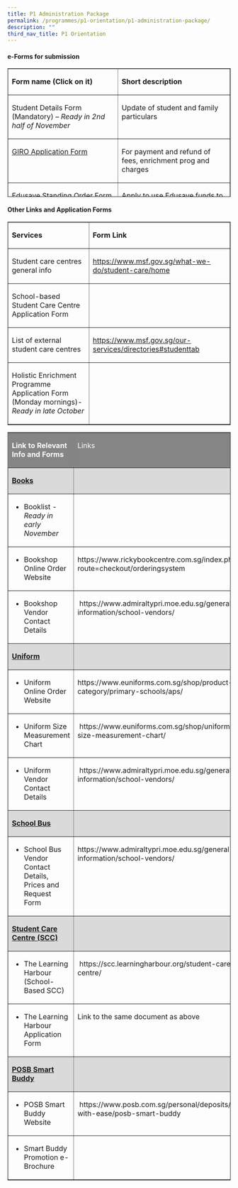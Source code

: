 ```yaml
---
title: P1 Administration Package
permalink: /programmes/p1-orientation/p1-administration-package/
description: ""
third_nav_title: P1 Orientation
---
```

#### e-Forms for submission

<table cellspacing="0" cellpadding="0" border="1" height="290" width="624">
  <tbody><tr>
    <td valign="top" height="34" width="308"><p><strong>Form name    (Click on it)</strong></p></td>
    <td valign="top" width="315"><p><strong>Short    description</strong></p></td>
  </tr>
  <tr>
    <td valign="top" height="64" width="308"><p>Student    Details Form<br>
      (Mandatory) – <em>Ready in 2nd half of November</em></p></td>
    <td valign="top" width="315"><p>Update of    student and family particulars</p></td>
  </tr>
  <tr>
    <td valign="top" height="61" width="308"><p><a href="https://www.moe.gov.sg/financial-matters/fees/egiro/">GIRO    Application Form</a></p>
      <p>&nbsp;</p></td>
    <td valign="top" width="315"><p>For payment    and refund of fees, enrichment prog and charges</p></td>
  </tr>
  <tr>
    <td valign="top" height="64" width="308"><p><a href="https://form.gov.sg/5be24a1bb3f842000fdc4e59">Edusave    Standing Order Form (applicable to SC child)</a></p></td>
    <td valign="top" width="315"><p>Apply to use    Edusave funds to pay for school fees and school enrichment programmes</p></td>
  </tr>
  <tr>
    <td valign="top" height="65" width="308"><p>MOE Financial    Assistance Scheme Application Form – <em>Ready in late October</em></p></td>
    <td valign="top" width="315"><p>Apply for    financial assistance</p></td>
  </tr>
</tbody></table>


#### Other Links and Application Forms

<table cellpadding="0" cellspacing="0" border="1">
  <tbody><tr>
    <td valign="top" height="38" width="234"><p><b>Services</b></p></td>
    <td valign="top" width="354"><p><b>Form Link</b></p></td>
  </tr>
  <tr>
    <td valign="top" height="42" width="234"><p>Student care    centres general info</p></td>
    <td valign="top" width="354"><p><a href="https://www.msf.gov.sg/what-we-do/student-care/home">https://www.msf.gov.sg/what-we-do/student-care/home</a></p></td>
  </tr>
  <tr>
    <td valign="top" height="53" width="234"><p>School-based    Student Care Centre Application Form</p></td>
    <td valign="top" width="354"><p>&nbsp;</p></td>
  </tr>
  <tr>
    <td valign="top" height="55" width="234"><p>List of    external student care centres</p></td>
    <td valign="top" width="354"><p><a href="https://www.msf.gov.sg/our-services/directories#studenttab">https://www.msf.gov.sg/our-services/directories#studenttab</a></p></td>
  </tr>
  <tr>
    <td valign="top" height="73" width="234"><p>Holistic Enrichment    Programme Application Form (Monday mornings)- <em>Ready in late October</em></p></td>
    <td valign="top" width="354"><p>&nbsp;</p></td>
  </tr>
</tbody></table>

<table width="757" cellpadding="0" cellspacing="0" border="1">
  <tbody><tr>
    <td style="color: #FFFFFF; font-weight: bold;" bgcolor="#858585" valign="top" height="31" width="268"><p><strong>Link    to Relevant Info and Forms</strong></p></td>
    <td style="color: #FFFFFF" bgcolor="#858585" valign="top" width="483"><p>Links</p></td>
  </tr>
  <tr>
    <td bgcolor="#DADADA" valign="top" height="30" width="268"><p><strong><u>Books</u></strong></p></td>
    <td bgcolor="#DADADA" valign="top" width="483"><p>&nbsp;</p></td>
  </tr>
  <tr>
    <td valign="top" height="40" width="268"><ul type="disc">
      <li>Booklist - <em>Ready in         early November</em></li>
    </ul></td>
    <td valign="top" width="483"></td>
  </tr>
  <tr>
    <td valign="top" height="40" width="268"><ul type="disc">
      <li>Bookshop Online Order         Website</li>
    </ul></td>
    <td valign="top" width="483"><p>https://www.rickybookcentre.com.sg/index.php?route=checkout/orderingsystem</p></td>
  </tr>
  <tr>
    <td valign="top" height="40" width="268"><ul type="disc">
      <li>Bookshop Vendor Contact         Details</li>
    </ul></td>
    <td valign="top" width="483"><p>&nbsp;https://www.admiraltypri.moe.edu.sg/general-information/school-vendors/</p></td>
  </tr>
  <tr>
    <td bgcolor="#DADADA" valign="top" height="30" width="268"><p><strong><u>Uniform</u></strong></p></td>
    <td bgcolor="#DADADA" valign="top" width="483"></td>
  </tr>
  <tr>
    <td valign="top" height="40" width="268"><ul type="disc">
      <li>Uniform Online Order         Website</li>
    </ul></td>
    <td valign="top" width="483"><p>https://www.euniforms.com.sg/shop/product-category/primary-schools/aps/</p></td>
  </tr>
  <tr>
    <td valign="top" height="40" width="268"><ul type="disc">
      <li>Uniform Size Measurement         Chart</li>
    </ul></td>
    <td valign="top" width="483"><p>&nbsp;https://www.euniforms.com.sg/shop/uniform-size-measurement-chart/</p></td>
  </tr>
  <tr>
    <td valign="top" height="40" width="268"><ul type="disc">
      <li>Uniform Vendor Contact         Details</li>
    </ul></td>
    <td valign="top" width="483"><p>&nbsp;https://www.admiraltypri.moe.edu.sg/general-information/school-vendors/</p></td>
  </tr>
  <tr>
    <td bgcolor="#DADADA" valign="top" height="30" width="268"><p><strong><u>School    Bus</u></strong></p></td>
    <td bgcolor="#DADADA" valign="top" width="483"></td>
  </tr>
  <tr>
    <td valign="top" height="40" width="268"><ul type="disc">
      <li>School Bus Vendor Contact         Details, Prices and Request Form</li>
    </ul></td>
    <td valign="top" width="483"><p>https://www.admiraltypri.moe.edu.sg/general-information/school-vendors/</p></td>
  </tr>
  <tr>
    <td bgcolor="#DADADA" valign="top" height="30" width="268"><p><strong><u>Student    Care Centre (SCC)</u></strong></p></td>
    <td bgcolor="#DADADA" valign="top" width="483"></td>
  </tr>
  <tr>
    <td valign="top" height="40" width="268"><ul type="disc">
      <li>The Learning Harbour         (School-Based SCC)</li>
    </ul></td>
    <td valign="top" width="483"><p>&nbsp;https://scc.learningharbour.org/student-care-centre/</p></td>
  </tr>
  <tr>
    <td valign="top" height="40" width="268"><ul type="disc">
      <li>The Learning Harbour         Application Form</li>
    </ul></td>
    <td valign="top" width="483"><p>Link to    the same document as above</p></td>
  </tr>
  <tr>
    <td bgcolor="#DADADA" height="30" width="268"><p><strong><u>POSB    Smart Buddy<br>
    </u></strong></p></td>
    <td bgcolor="#DADADA" width="483"><p>&nbsp;</p></td>
  </tr>
  <tr>
    <td valign="top" height="40" width="268"><ul type="disc">
      <li>POSB Smart Buddy Website</li>
    </ul></td>
    <td valign="top" width="483"><p>&nbsp;https://www.posb.com.sg/personal/deposits/bank-with-ease/posb-smart-buddy</p></td>
  </tr>
  <tr>
    <td valign="top" height="40" width="268"><ul type="disc">
      <li>Smart Buddy Promotion         e-Brochure</li>
    </ul></td>
    <td width="483"><p>&nbsp;</p></td>
  </tr>
</tbody></table>